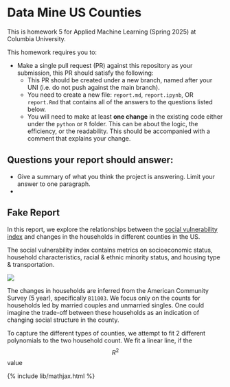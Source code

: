 # Data Mine US Counties

This is homework 5 for Applied Machine Learning (Spring 2025) at Columbia University.

This homework requires you to:

- Make a single pull request (PR) against this repository as your submission, this PR should satisfy the following:
  - This PR should be created under a new branch, named after your UNI (i.e. do not push against the main branch).
  - You need to create a new file: `report.md`, `report.ipynb`, OR `report.Rmd` that contains all of the answers to the questions listed below.
  - You will need to make at least **one change** in the existing code either under the `python` or `R` folder. This can be about the logic, the efficiency, or the readability. This should be accompanied with a comment that explains your change.


## Questions your report should answer:

- Give a summary of what you think the project is answering. Limit your answer to one paragraph.
- 




## Fake Report

In this report, we explore the relationships between the [social vulnerability index](https://www.atsdr.cdc.gov/place-health/php/svi/svi-data-documentation-download.html) and changes in the households in different counties in the US.

The social vulnerability index contains metrics on socioeconomic status, household characteristics, racial & ethnic minority status, and housing type & transportation. 

<image src='svi_overview.png'>

The changes in households are inferred from the American Community Survey (5 year), specifically `B11003`. We focus only on the counts for households led by married couples and unmarried singles. One could imagine the trade-off between these households as an indication of changing social structure in the county. 

To capture the different types of counties, we attempt to fit 2 different polynomials to the two household count. We fit a linear line, if the $$R^2$$ value 

{% include lib/mathjax.html %}
